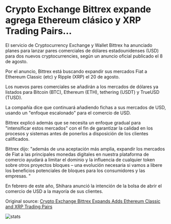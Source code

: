 # Crypto Exchange Bittrex expande agrega Ethereum clásico y XRP Trading Pairs...

El servicio de Cryptocurrency Exchange y Wallet Bittrex ha anunciado planes para lanzar pares comerciales de dólares estadounidenses (USD) para dos nuevos cryptocurrencies, según un anuncio oficial publicado el 8 de agosto.

Por el anuncio, Bittrex está buscando expandir sus mercados Fiat a Ethereum Classic (etc) y Ripple (XRP) el 20 de agosto.

Los nuevos pares comerciales se añadirán a los mercados de dólares ya listados para Bitcoin (BTC), Ethereum (ETH), tethering (USDT) y TrueUSD (TUSD).

La compañía dice que continuará añadiendo fichas a sus mercados de USD, usando un "enfoque escalonado" para el comercio de USD.

Bittrex explicó además que se necesita un enfoque gradual para "intensificar estos mercados" con el fin de garantizar la calidad en los procesos y sistemas antes de ponerlos a disposición de los clientes calificados.

Bittrex dijo: "además de una aceptación más amplia, expandir los mercados de Fiat a las principales monedas digitales en nuestra plataforma de comercio ayudará a limitar el dominio y la influencia de cualquier token sobre otros proyectos bloques – una evolución necesaria si vamos a libere los beneficios potenciales de bloques para los consumidores y las empresas. "

En febrero de este año, Shihara anunció la intención de la bolsa de abrir el comercio de USD a la mayoría de sus clientes.

Original source: [Crypto Exchange Bittrex Expands Adds Ethereum Classic and XRP Trading Pairs](https://cointelegraph.com/news/crypto-exchange-bittrex-expands-adds-ethereum-classic-and-xrp-trading-pairs)

![stats](https://c.statcounter.com/11760860/0/a89fa40b/1/ "stats")